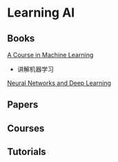 # Learning AI

## Books


[A Course in Machine Learning](http://ciml.info/)
- 讲解机器学习

[Neural Networks and Deep Learning](http://neuralnetworksanddeeplearning.com/)



## Papers

## Courses


## Tutorials


